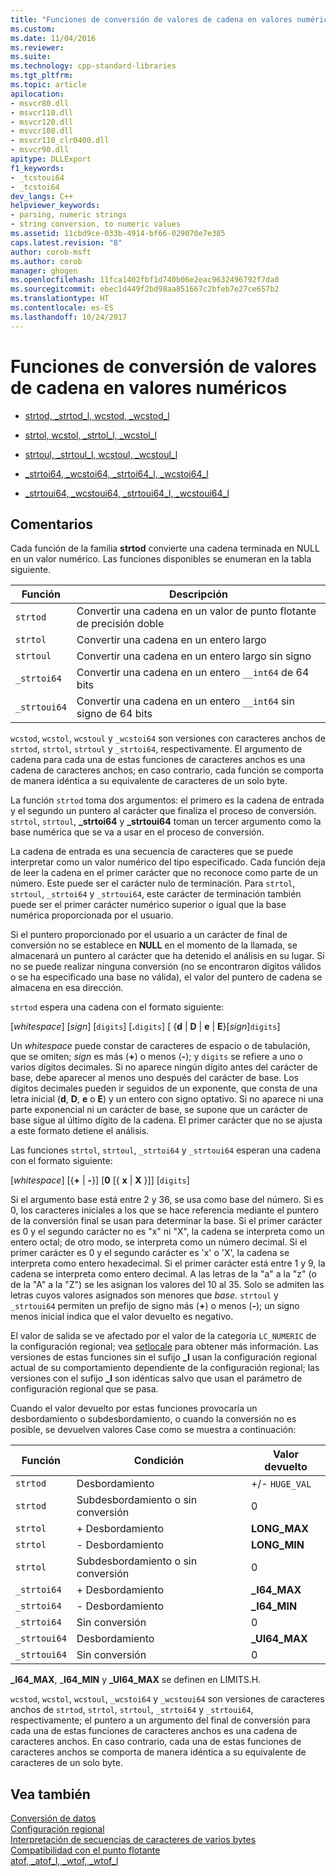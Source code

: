 ```yaml
---
title: "Funciones de conversión de valores de cadena en valores numéricos | Microsoft Docs"
ms.custom: 
ms.date: 11/04/2016
ms.reviewer: 
ms.suite: 
ms.technology: cpp-standard-libraries
ms.tgt_pltfrm: 
ms.topic: article
apilocation:
- msvcr80.dll
- msvcr110.dll
- msvcr120.dll
- msvcr100.dll
- msvcr110_clr0400.dll
- msvcr90.dll
apitype: DLLExport
f1_keywords:
- _tcstoui64
- _tcstoi64
dev_langs: C++
helpviewer_keywords:
- parsing, numeric strings
- string conversion, to numeric values
ms.assetid: 11cbd9ce-033b-4914-bf66-029070e7e385
caps.latest.revision: "8"
author: corob-msft
ms.author: corob
manager: ghogen
ms.openlocfilehash: 11fca1402fbf1d740b06e2eac9632496792f7da0
ms.sourcegitcommit: ebec1d449f2bd98aa851667c2bfeb7e27ce657b2
ms.translationtype: HT
ms.contentlocale: es-ES
ms.lasthandoff: 10/24/2017
---
```

# <a name="string-to-numeric-value-functions"></a>Funciones de conversión de valores de cadena en valores numéricos
-   [strtod, _strtod_l, wcstod, _wcstod_l](../c-runtime-library/reference/strtod-strtod-l-wcstod-wcstod-l.md)  
  
-   [strtol, wcstol, _strtol_l, _wcstol_l](../c-runtime-library/reference/strtol-wcstol-strtol-l-wcstol-l.md)  
  
-   [strtoul, _strtoul_l, wcstoul, _wcstoul_l](../c-runtime-library/reference/strtoul-strtoul-l-wcstoul-wcstoul-l.md)  
  
-   [_strtoi64, _wcstoi64, _strtoi64_l, _wcstoi64_l](../c-runtime-library/reference/strtoi64-wcstoi64-strtoi64-l-wcstoi64-l.md)  
  
-   [_strtoui64, _wcstoui64, _strtoui64_l, _wcstoui64_l](../c-runtime-library/reference/strtoui64-wcstoui64-strtoui64-l-wcstoui64-l.md)  
  
## <a name="remarks"></a>Comentarios  
 Cada función de la familia **strtod** convierte una cadena terminada en NULL en un valor numérico. Las funciones disponibles se enumeran en la tabla siguiente.  
  
|Función|Descripción|  
|--------------|-----------------|  
|`strtod`|Convertir una cadena en un valor de punto flotante de precisión doble|  
|`strtol`|Convertir una cadena en un entero largo|  
|`strtoul`|Convertir una cadena en un entero largo sin signo|  
|`_strtoi64`|Convertir una cadena en un entero `__int64` de 64 bits|  
|`_strtoui64`|Convertir una cadena en un entero `__int64` sin signo de 64 bits|  
  
 `wcstod`, `wcstol`, `wcstoul` y `_wcstoi64` son versiones con caracteres anchos de `strtod`, `strtol`, `strtoul` y `_strtoi64`, respectivamente. El argumento de cadena para cada una de estas funciones de caracteres anchos es una cadena de caracteres anchos; en caso contrario, cada función se comporta de manera idéntica a su equivalente de caracteres de un solo byte.  
  
 La función `strtod` toma dos argumentos: el primero es la cadena de entrada y el segundo un puntero al carácter que finaliza el proceso de conversión. `strtol`, `strtoul`, **_strtoi64** y **_strtoui64** toman un tercer argumento como la base numérica que se va a usar en el proceso de conversión.  
  
 La cadena de entrada es una secuencia de caracteres que se puede interpretar como un valor numérico del tipo especificado. Cada función deja de leer la cadena en el primer carácter que no reconoce como parte de un número. Este puede ser el carácter nulo de terminación. Para `strtol`, `strtoul`, `_strtoi64` y `_strtoui64`, este carácter de terminación también puede ser el primer carácter numérico superior o igual que la base numérica proporcionada por el usuario.  
  
 Si el puntero proporcionado por el usuario a un carácter de final de conversión no se establece en **NULL** en el momento de la llamada, se almacenará un puntero al carácter que ha detenido el análisis en su lugar. Si no se puede realizar ninguna conversión (no se encontraron dígitos válidos o se ha especificado una base no válida), el valor del puntero de cadena se almacena en esa dirección.  
  
 `strtod` espera una cadena con el formato siguiente:  
  
 [*whitespace*] [*sign*] [`digits`] [**.**`digits`] [ {**d** &#124; **D** &#124; **e** &#124; **E**}[*sign*]`digits`]  
  
 Un *whitespace* puede constar de caracteres de espacio o de tabulación, que se omiten; *sign* es más (**+**) o menos (**-**); y `digits` se refiere a uno o varios dígitos decimales. Si no aparece ningún dígito antes del carácter de base, debe aparecer al menos uno después del carácter de base. Los dígitos decimales pueden ir seguidos de un exponente, que consta de una letra inicial (**d**, **D**, **e** o **E**) y un entero con signo optativo. Si no aparece ni una parte exponencial ni un carácter de base, se supone que un carácter de base sigue al último dígito de la cadena. El primer carácter que no se ajusta a este formato detiene el análisis.  
  
 Las funciones `strtol`, `strtoul`, `_strtoi64` y `_strtoui64` esperan una cadena con el formato siguiente:  
  
 [*whitespace*] [{**+** &#124; **-**}] [**0** [{ **x** &#124; **X** }]] [`digits`]  
  
 Si el argumento base está entre 2 y 36, se usa como base del número. Si es 0, los caracteres iniciales a los que se hace referencia mediante el puntero de la conversión final se usan para determinar la base. Si el primer carácter es 0 y el segundo carácter no es "x" ni "X", la cadena se interpreta como un entero octal; de otro modo, se interpreta como un número decimal. Si el primer carácter es 0 y el segundo carácter es 'x' o 'X', la cadena se interpreta como entero hexadecimal. Si el primer carácter está entre 1 y 9, la cadena se interpreta como entero decimal. A las letras de la "a" a la "z" (o de la "A" a la "Z") se les asignan los valores del 10 al 35. Solo se admiten las letras cuyos valores asignados son menores que *base*. `strtoul` y `_strtoui64` permiten un prefijo de signo más (**+**) o menos (**-**); un signo menos inicial indica que el valor devuelto es negativo.  
  
 El valor de salida se ve afectado por el valor de la categoría `LC_NUMERIC` de la configuración regional; vea [setlocale](../c-runtime-library/reference/setlocale-wsetlocale.md) para obtener más información. Las versiones de estas funciones sin el sufijo **_l** usan la configuración regional actual de su comportamiento dependiente de la configuración regional; las versiones con el sufijo **_l** son idénticas salvo que usan el parámetro de configuración regional que se pasa.  
  
 Cuando el valor devuelto por estas funciones provocaría un desbordamiento o subdesbordamiento, o cuando la conversión no es posible, se devuelven valores Case como se muestra a continuación:  
  
|Función|Condición|Valor devuelto|  
|--------------|---------------|--------------------|  
|`strtod`|Desbordamiento|+/- `HUGE_VAL`|  
|`strtod`|Subdesbordamiento o sin conversión|0|  
|`strtol`|+ Desbordamiento|**LONG_MAX**|  
|`strtol`|- Desbordamiento|**LONG_MIN**|  
|`strtol`|Subdesbordamiento o sin conversión|0|  
|`_strtoi64`|+ Desbordamiento|**_I64_MAX**|  
|`_strtoi64`|- Desbordamiento|**_I64_MIN**|  
|`_strtoi64`|Sin conversión|0|  
|`_strtoui64`|Desbordamiento|**_UI64_MAX**|  
|`_strtoui64`|Sin conversión|0|  
  
 **_I64_MAX**, _**I64_MIN** y **_UI64_MAX** se definen en LIMITS.H.  
  
 `wcstod`, `wcstol`, `wcstoul`, `_wcstoi64` y `_wcstoui64` son versiones de caracteres anchos de `strtod`, `strtol`, `strtoul`, `_strtoi64` y `_strtoui64`, respectivamente; el puntero a un argumento del final de conversión para cada una de estas funciones de caracteres anchos es una cadena de caracteres anchos. En caso contrario, cada una de estas funciones de caracteres anchos se comporta de manera idéntica a su equivalente de caracteres de un solo byte.  
  
## <a name="see-also"></a>Vea también  
 [Conversión de datos](../c-runtime-library/data-conversion.md)   
 [Configuración regional](../c-runtime-library/locale.md)   
 [Interpretación de secuencias de caracteres de varios bytes](../c-runtime-library/interpretation-of-multibyte-character-sequences.md)   
 [Compatibilidad con el punto flotante](../c-runtime-library/floating-point-support.md)   
 [atof, _atof_l, _wtof, _wtof_l](../c-runtime-library/reference/atof-atof-l-wtof-wtof-l.md)